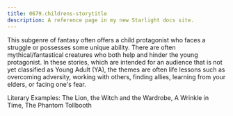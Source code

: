 ```yaml
---
title: 0679.childrens-storytitle
description: A reference page in my new Starlight docs site.
---
```

This subgenre of fantasy often offers a child protagonist who faces a struggle or possesses some unique ability. 
There are often mythical/fantastical creatures who both help and hinder the young protagonist. 
In these stories, which are intended for an audience that is not yet classified as Young Adult (YA), 
the themes are often life lessons such as overcoming adversity, working with others, finding allies, 
learning from your elders, or facing one's fear. 

Literary Examples: The Lion, the Witch and the Wardrobe, A Wrinkle in Time, The Phantom Tollbooth